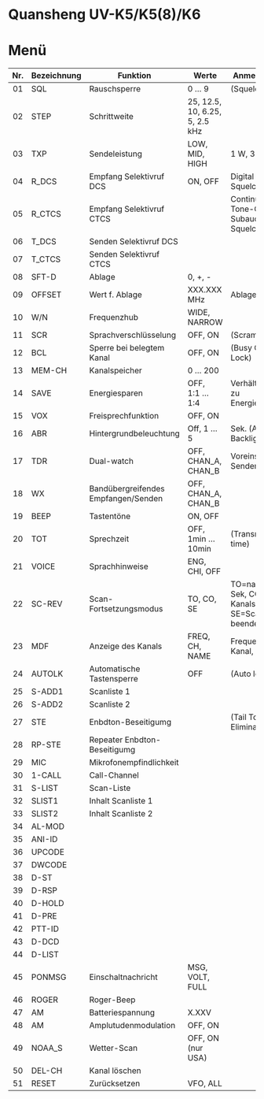 

# Quansheng UV-K5/K5(8)/K6

# Menü

Nr. | Bezeichnung | Funktion                            | Werte                           | Anmerkungen
:--:| ----------- | ----------------------------------- | ------------------------------- | ----------------
01  | SQL         | Rauschsperre                        | 0 … 9                           | (Squelch)
02  | STEP        | Schrittweite                        | 25, 12.5, 10, 6.25, 5, 2.5 kHz  |
03  | TXP         | Sendeleistung                       | LOW, MID, HIGH                  | 1 W, 3 W, 5 W 
04  | R_DCS       | Empfang Selektivruf DCS             | ON, OFF                         | Digital Coded Squelch
05  | R_CTCS      | Empfang Selektivruf CTCS            |                                 | Continuous Tone-Coded Subaudio Squelch
06  | T_DCS       | Senden Selektivruf DCS              |                                 |
07  | T_CTCS      | Senden Selektivruf CTCS             |                                 |
08  | SFT-D       | Ablage                              | 0, +, -                         |
09  | OFFSET      | Wert f. Ablage                      | XXX.XXX MHz                     | Ablagefrequenz
10  | W/N         | Frequenzhub                         | WIDE, NARROW                    | 
11  | SCR         | Sprachverschlüsselung               | OFF, ON                         | (Scrambling)
12  | BCL         | Sperre bei belegtem Kanal           | OFF, ON                         | (Busy Channel Lock)
13  | MEM-CH      | Kanalspeicher                       | 0 … 200                         |
14  | SAVE        | Energiesparen                       | OFF, 1:1 … 1:4                  | Verhältnis Ein- zu Energiesparzeit
15  | VOX         | Freisprechfunktion                  | OFF, ON                         |
16  | ABR         | Hintergrundbeleuchtung              | Off, 1 … 5                      | Sek. (Auto Backlight Rate)
17  | TDR         | Dual-watch                          | OFF, CHAN_A, CHAN_B             | Voreinstellung Senden
18  | WX          | Bandübergreifendes Empfangen/Senden | OFF, CHAN_A, CHAN_B             |
19  | BEEP        | Tastentöne                          | ON, OFF                         |
20  | TOT         | Sprechzeit                          | OFF, 1min … 10min               | (Transmit over time)
21  | VOICE       | Sprachhinweise                      | ENG, CHI, OFF                   |
22  | SC-REV      | Scan-Fortsetzungsmodus              | TO, CO, SE                      | TO=nach 5 Sek, CO=nach Kanalsendung, SE=Scan beenden
23  | MDF         | Anzeige des Kanals                  | FREQ, CH, NAME                  | Frequenz, Kanal, Name
24  | AUTOLK      | Automatische Tastensperre           | OFF                             | (Auto lock)
25  | S-ADD1      | Scanliste 1                         |                                 |
26  | S-ADD2      | Scanliste 2                         |                                 |
27  | STE         | Enbdton-Beseitigumg                 |                                 | (Tail Tone Elimination)
28  | RP-STE      | Repeater Enbdton-Beseitigumg        |
29  | MIC         | Mikrofonempfindlichkeit     |
30  | 1-CALL      | Call-Channel
31  | S-LIST      | Scan-Liste
32  | SLIST1      | Inhalt Scanliste 1
33  | SLIST2      | Inhalt Scanliste 2
34  | AL-MOD
35  | ANI-ID
36  | UPCODE
37  | DWCODE
38  | D-ST
39  | D-RSP
40  | D-HOLD
41  | D-PRE
42  | PTT-ID      |
43  | D-DCD
44  | D-LIST
45  | PONMSG      | Einschaltnachricht                  | MSG, VOLT, FULL
46  | ROGER       | Roger-Beep                          |
47  | AM          | Batteriespannung                    | X.XXV
48  | AM          | Amplutudenmodulation                | OFF, ON
49  | NOAA_S      | Wetter-Scan                         | OFF, ON (nur USA)
50  | DEL-CH      | Kanal löschen                       |
51  | RESET       | Zurücksetzen                        | VFO, ALL
